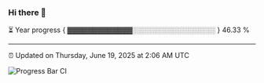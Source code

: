 ### Hi there 👋

⏳ Year progress { ▓▓▓▓▓▓▓▓▓▓▓▓▓░░░░░░░░░░░░░░░░░ } 46.33 %

---

⏰ Updated on Thursday, June 19, 2025 at 2:06 AM UTC

![Progress Bar CI](https://github.com/arthurbuhl/arthurbuhl/workflows/Progress%20Bar%20CI/badge.svg)
